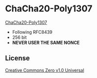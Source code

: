 # ChaCha20-Poly1307

[ChaCha20-Poly1307](https://github.com/DavyLandman/portable8439)

- Following RFC8439
- 256 bit
- **NEVER USER THE SAME NONCE**

## License
[Creative Commons Zero v1.0 Universal](https://github.com/DavyLandman/portable8439/blob/master/LICENSE)